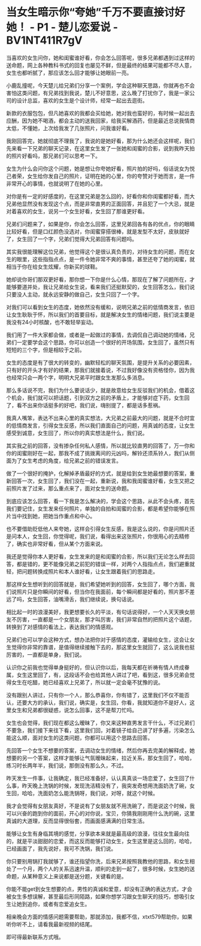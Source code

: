 # 当女生暗示你“夸她”千万不要直接讨好她！ - P1 - 楚儿恋爱说 - BV1NT411R7gV

当喜欢的女生问你，她和闺蜜谁好看，你会怎么回答呢，很多兄弟都遇到过这样的送命题，网上各种教科书式的回复也屡见不鲜，但是最终的结果可能都不尽人意，女生也都听腻了，那应该怎么回才能够让她眼前一亮。

小鹿乱撞呢，今天楚儿给兄弟们分享一个案例，学会这种聊天思路，你就再也不会害怕这类问题，有兄弟找到我说，楚儿不好意思，这么晚了打扰你了，我是一家公司的设计总监，喜欢的女生是个设计师，经常一起出去逛街。

新款的衣服包包，但凡她喜欢的我都会买给她，她对我也蛮好的，有时候一起出去应酬，因为她不喝酒，都会主动的送我回家，给我买解酒药，但是最近总说我情商太低，不懂她，上次给我发了几张照片，问我谁好看。

我刚回答完，她就彻底不理我了，我说的是她好看，那为什么她还会这样呢，我们先来看一下兄弟的聊天记录，在这里女生发了一张她和闺蜜的合影，说到我昨天拍的照片好看吗，那兄弟们可以思考一下。

女生为什么会问你这个问题，她是想让你夸她好看，照片拍的好吗，俗话说女为悦己者荣，女生给你发自己的照片，证明在她的心里，你的夸赞对于她而言，是一件非常开心的事情，也就说明了在她的心里。

对你是有一定的好感度的，在这里兄弟是怎么回的，好看你和你闺蜜都好看，而大兄弟他显然没有发现这个点，而是非常直男的正面回答，并且犯了一个大忌，就是对着喜欢的女生，说另一个女生好看，女生回了那谁更好看。

兄弟们问题来了，如果是你，你会怎么回答，这里兄弟回各有各的优点，你的眼睛比较好看，但是口红颜色没选对，你闺蜜穿搭很棒，就是发型不太好，皮肤就好了，女生回了一个字，兄弟们觉得大兄弟回答有问题吗。

其实我很能理解这位兄弟，他觉得这个是很认真负责的，对待女生的问题，而在女生的眼里，这些指指点点，是一件令她非常不爽的事情，甚至还夸了她的闺蜜，就相当于你在给女生炫耀，你新买的球鞋。

她却说你哥们那双更好看，那你想一下你是什么心情，那现在了解了问题所在，才能够要道并处，我让兄弟给女生说，看来我们还挺默契的，女生回答怎么，我们说只要没人主动，就永远安静的做自己，女生只回了一个字。

对我们可以看到女生的态度，她依然没有缓和，说明兄弟之前的低情商发言，依旧让女生耿耿于怀，所以我们的首要目标，就是解决女生的情绪问题，我们说主要是我没有24小时核酸，也不敢轻举妄动。

我们用了一件大家都会做，或者是一起做过的事情，去调侃自己调动她的情绪，兄弟们一定要学会这个思路，你可以创造一个很好的开场氛围，女生回了，虽然只有短短的三个字，但是相较于之前。

女生的态度是有了很大的转变的，幽默轻松的聊天氛围，是提升关系的必要因素，只有好的开头才有好的结果，那我们就接着说，不过我好像没有资格怪你，因为我也经常只会一两个字，明明大兄弟平时跟女生发那么多消息。

那么多话说不完，我们为什么要说话少，就是故意给女生反驳我们的机会，借着这个机会，我们就可以把话题，引到双方之前的矛盾上，才能够对症下药，女生回了，看不出来你话挺多的好吧，我们说，嗨别提了，都是话多惹祸。

我真人嘴笨，表达不出来心里的真实想法，大兄弟之前最大的问题，就是不合时宜的低情商发言，引得女生反感，所以我们直面自己的问题，用真诚的态度，让女生感受到诚意，女生回了，所以你的真实想法是什么，我们说。

其实我之前的回答，没有掺杂任何私人感情，所以就比较直男的回答了，万一你和你的闺蜜刚好在一起，那我不成了挑拨离间的元凶吗，解铃还须系铃人，我们从侧面为了女生考虑的角度，给兄弟之前的错误发言。

做了一个很好的掩护，化解掉矛盾最好的方式，就是给到女生她最想要的答案，重新回答一次，女生回了，我们没在一起，重新说，我和我闺蜜谁好看，女生又把之前照片发了过来，那么重点来了，面对女生的送命题。

到底应该怎么回答，看一下我是怎么解决的，学会这个思路，从此不会头疼，首先我们要记住，女生发来任何照片，单独的自拍和闺蜜的合影，都是希望你能够在照片当中找到她，把她当作重点和中心。

也不要借助贬低他人来夸她，这样会引得女生反感，我是这么说的，你是问照片还是问本人，女生回，你觉得呢，我们说，看得出来这张照片，你很用心的去精修了，确实也非常好看，但从某个方面来说。

我还是觉得你本人更好看，女生发来的是和闺蜜的合影，所以我们无论怎么样去回答，都是错的，更不能像兄弟之前犯的错误一样，对两个人指指点点，我们避重就轻，把问题转换成照片和本人谁好看，让女生跟着我们的思路走。

那这样女生想听到的回答就是，我们希望她听到的回答，女生回了，哪个方面，我们说照片只是你瞬间的好看，但当你在我面前，每个瞬间都是好看的，照片那不差远了吗，女生回答，油嘴滑舌，我们继续说，换句话说。

相比起一时的浪漫美好，我更想要长久的平淡，有句话说得好，一个人天天换女朋友不厉害，一直都是一个女朋友，那才叫厉害，我们非常自然的把照片这个话题，转换到了对感情的看法上，表达我们的情感观。

兄弟们也可以学会这种方式，想办法把你对于感情的态度，灌输给女生，这会让女生觉得你非常的靠谱，是值得继续接触下去的，那这里女生就回了，这么说我也挺厉害的，一直都是单身，我们说。

认识你之前我也觉得单身挺好的，但认识你以后，我每天都在祈祷有情人终成眷属，女生这里回了，有，这段话不会也给其他人讲过了吧，看到这，很多兄弟会觉得女生在吃醋，她已经喜欢上兄弟了，所以就一定会毫不犹豫的说。

没有跟别人讲过，只有你一个人，那么恭喜你，你有错了，这里我们不仅不能否认，还要大方的承认，我们说，确实是，女生回，你看，我就知道你不是好人，这里女生和兄弟都很疑惑，说怎么回事，这不是帮刀忙吗。

女生也会觉得，我们现在都这么暧昧了，你又来这种直男发言干什么，不过兄弟们不要急，我们接下来往下看，这里我们回，对着镜子给自己讲了好多遍，污染怎么能这么顺，面对女生的这类问题，你都可以用这个思路去回答。

先回答一个女生不想要的答案，去调动女生的情绪，然后你再去完美的解释成，她想要的另一个答案，这样才能够让气氛暧昧起来，拉近关系，那女生回了，哈哈，练习时长两年半，我们说，那倒没有那么久，不过。

昨天发生一件事，让我确定，我已经准备好，认认真真谈一场恋爱了，女生回了什么事，昨天晚上洗锅的时候，发现洗洁精没有了，我突发奇想用洗面奶洗了碗，女生回，哈哈，洗面奶怎么能洗锅呀，我们说，对呀，就这个时候。

我才会觉得有女朋友真好，不是说有了女朋友就不用洗碗了，而是说这个时候，我可以兴奋的跑到你的面前，开心的对你说，宝贝，你猜我刚刚用什么洗的碗，这里真诚的大道理，反而显得很俗套，而画面感满满的日常生活。

能够让女生有身临其境的感觉，分享欲本来就是最高级的浪漫，往往女生最向往的，就是平淡甜甜的恋爱，而这反而能够打动女生，女生这里是这么回的，哈哈，已经画面了，我先说好，我可不洗锅，我们说。

你只要别用锅打我就够了，谁还指望你洗，后来兄弟按照我教他的思路，和女生相处了一个月，两个人的关系迅速升温，顺利的走到一起了，很多时候，女生她的送命题，从某种意义上来说都是送分题，关键看的是。

你能不能get到女生想要的点，男性的真诚和爱意，却没有正确的表达方式，才会被女生多想误解，甚至最后形同陌路，如果你想学习跟女生聊天的技巧，想吸引女生让她到追你，或者有恋爱追女生。

相亲晚会方面的情感问题需要帮助，那就添加，我都不信，xtxt579帮助你，如果听你听不上，请看我最新视频的结尾。

即可得最新联系方式哦。